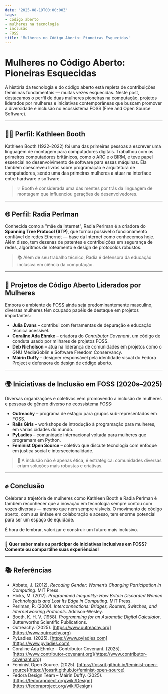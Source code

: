 ```yaml
---
date: "2025-08-19T00:00:00Z"
tags:
- código aberto
- mulheres na tecnologia
- inclusão
- FOSS
title: 'Mulheres no Código Aberto: Pioneiras Esquecidas'
---
```


# Mulheres no Código Aberto: Pioneiras Esquecidas

A história da tecnologia e do código aberto está repleta de contribuições femininas fundamentais — muitas vezes esquecidas. Neste post, destacamos o perfil de duas mulheres pioneiras na computação, projetos liderados por mulheres e iniciativas contemporâneas que buscam promover a diversidade e inclusão no ecossistema FOSS (Free and Open Source Software).

---

## 👩‍💻 Perfil: Kathleen Booth

Kathleen Booth (1922–2022) foi uma das primeiras pessoas a escrever uma linguagem de montagem para computadores digitais. Trabalhou com os primeiros computadores britânicos, como o ARC e o BIRM, e teve papel essencial no desenvolvimento de software para essas máquinas. Ela também coescreveu livros sobre programação e arquitetura de computadores, sendo uma das primeiras mulheres a atuar na interface entre hardware e software.

> 💡 Booth é considerada uma das mentes por trás da linguagem de montagem que influenciou gerações de desenvolvedores.

---

## 🌐 Perfil: Radia Perlman

Conhecida como a "mãe da Internet", Radia Perlman é a criadora do **Spanning Tree Protocol (STP)**, que tornou possível o funcionamento confiável de redes Ethernet — base da Internet como conhecemos hoje. Além disso, tem dezenas de patentes e contribuições em segurança de redes, algoritmos de roteamento e design de protocolos robustos.

> 📚 Além de seu trabalho técnico, Radia é defensora da educação inclusiva em ciência da computação.

---

## 🔧 Projetos de Código Aberto Liderados por Mulheres

Embora o ambiente de FOSS ainda seja predominantemente masculino, diversas mulheres têm ocupado papéis de destaque em projetos importantes:

- **Julia Evans** – contribui com ferramentas de depuração e educação técnica acessível.
- **Coraline Ada Ehmke** – criadora do *Contributor Covenant*, um código de conduta usado por milhares de projetos FOSS.
- **Deb Nicholson** – atua na liderança de comunidades em projetos como o GNU MediaGoblin e Software Freedom Conservancy.
- **Máirín Duffy** – designer responsável pela identidade visual do Fedora Project e defensora do design de código aberto.

---

## 🌍 Iniciativas de Inclusão em FOSS (2020s–2025)

Diversas organizações e coletivos vêm promovendo a inclusão de mulheres e pessoas de gênero diverso no ecossistema FOSS:

- **Outreachy** – programa de estágio para grupos sub-representados em FOSS.
- **Rails Girls** – workshops de introdução à programação para mulheres, em várias cidades do mundo.
- **PyLadies** – comunidade internacional voltada para mulheres que programam em Python.
- **Feminist Open Source** – coletivo que discute tecnologia com enfoque em justiça social e interseccionalidade.

> 🧠 A inclusão não é apenas ética, é estratégica: comunidades diversas criam soluções mais robustas e criativas.

---

## ✊ Conclusão

Celebrar a trajetória de mulheres como Kathleen Booth e Radia Perlman é também reconhecer que a inovação em tecnologia sempre contou com vozes diversas — mesmo que nem sempre visíveis. O movimento de código aberto, com sua ênfase em colaboração e acesso, tem enorme potencial para ser um espaço de equidade.

É hora de lembrar, valorizar e construir um futuro mais inclusivo.

---

**📢 Quer saber mais ou participar de iniciativas inclusivas em FOSS? Comente ou compartilhe suas experiências!**

---

## 📚 Referências

- Abbate, J. (2012). *Recoding Gender: Women’s Changing Participation in Computing*. MIT Press.
- Hicks, M. (2017). *Programmed Inequality: How Britain Discarded Women Technologists and Lost Its Edge in Computing*. MIT Press.
- Perlman, R. (2000). *Interconnections: Bridges, Routers, Switches, and Internetworking Protocols*. Addison-Wesley.
- Booth, K. H. V. (1958). *Programming for an Automatic Digital Calculator*. Butterworths Scientific Publications.
- Outreachy. (2025). [https://www.outreachy.org](https://www.outreachy.org)
- PyLadies. (2025). [https://www.pyladies.com](https://www.pyladies.com)
- Coraline Ada Ehmke – Contributor Covenant. (2025). [https://www.contributor-covenant.org](https://www.contributor-covenant.org)
- Feminist Open Source. (2025). [https://fossrit.github.io/feminist-open-source](https://fossrit.github.io/feminist-open-source)
- Fedora Design Team – Máirín Duffy. (2025). [https://fedoraproject.org/wiki/Design](https://fedoraproject.org/wiki/Design)


